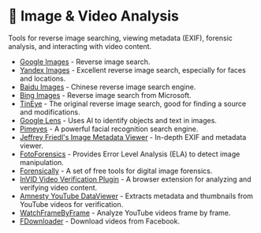 # 📸 Image & Video Analysis

Tools for reverse image searching, viewing metadata (EXIF), forensic analysis, and interacting with video content.

* [Google Images](https://images.google.com/) - Reverse image search.
* [Yandex Images](https://yandex.com/images/) - Excellent reverse image search, especially for faces and locations.
* [Baidu Images](https://image.baidu.com/) - Chinese reverse image search engine.
* [Bing Images](https://www.bing.com/?scope=images&nr=1&FORM=NOFORM) - Reverse image search from Microsoft.
* [TinEye](https://www.tineye.com/) - The original reverse image search, good for finding a source and modifications.
* [Google Lens](https://lens.google.com/) - Uses AI to identify objects and text in images.
* [Pimeyes](https://pimeyes.com/en/) - A powerful facial recognition search engine.
* [Jeffrey Friedl's Image Metadata Viewer](http://exif.regex.info/exif.cgi) - In-depth EXIF and metadata viewer.
* [FotoForensics](http://fotoforensics.com/) - Provides Error Level Analysis (ELA) to detect image manipulation.
* [Forensically](https://29a.ch/photo-forensics/) - A set of free tools for digital image forensics.
* [InVID Video Verification Plugin](https://www.invid-project.eu/tools-and-services/invid-verification-plugin/) - A browser extension for analyzing and verifying video content.
* [Amnesty YouTube DataViewer](http://citizenevidence.amnestyusa.org/) - Extracts metadata and thumbnails from YouTube videos for verification.
* [WatchFrameByFrame](http://www.watchframebyframe.com/) - Analyze YouTube videos frame by frame.
* [FDownloader](https://fdownloader.net/en) - Download videos from Facebook.